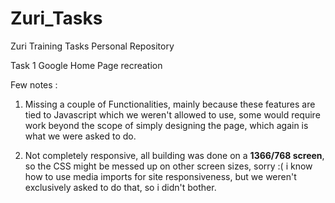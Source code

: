 # Zuri_Tasks
Zuri Training Tasks Personal Repository

Task 1
Google Home Page recreation 

Few notes : 

1. Missing a couple of Functionalities, mainly because these features are tied to Javascript which we weren't allowed to use, some would require work beyond the scope of simply designing the page, which again is what we were asked to do. 

2. Not completely responsive, all building was done on a **1366/768 screen**, so the CSS might be messed up on other screen sizes, sorry :( i know how to use media imports for site responsiveness, but we weren't exclusively asked to do that, so i didn't bother. 
